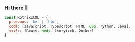 ### Hi there 👋
```js
const RotrixxLOL = {
  pronouns: "he" | "him",
  code: [Javascript, Typescript, HTML, CSS, Python, Java],
  tools: [React, Node, Storybook, Docker]
}
```
<!--
**RotrixxLOL/RotrixxLOL** is a ✨ _special_ ✨ repository because its `README.md` (this file) appears on your GitHub profile.

Here are some ideas to get you started:

- 🔭 I’m currently working on ...
- 🌱 I’m currently learning ...
- 👯 I’m looking to collaborate on ...
- 🤔 I’m looking for help with ...
- 💬 Ask me about ...
- 📫 How to reach me: ...
- 😄 Pronouns: ...
- ⚡ Fun fact: ...
-->
